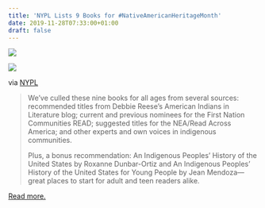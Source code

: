 ```yaml
---
title: 'NYPL Lists 9 Books for #NativeAmericanHeritageMonth'
date: 2019-11-28T07:33:00+01:00
draft: false
---
```


[![](https://cdn-blog.adafruit.com/uploads/2019/11/preview-full-adafruit_NativeAmericanHeritageMonth_2019_blog-2-600x202.jpg)](https://blog.adafruit.com/tag/native-american-heritage-month/)

[![](https://cdn-blog.adafruit.com/uploads/2019/11/untitled-1_28-600x300.jpg)](https://www.nypl.org/blog/2019/11/05/9-books-native-american-heritage-month)

via [NYPL](https://www.nypl.org/blog/2019/11/05/9-books-native-american-heritage-month)

> We’ve culled these nine books for all ages from several sources: recommended titles from Debbie Reese’s American Indians in Literature blog; current and previous nominees for the First Nation Communities READ; suggested titles for the NEA/Read Across America; and other experts and own voices in indigenous communities.
> 
> Plus, a bonus recommendation: An Indigenous Peoples’ History of the United States by Roxanne Dunbar-Ortiz and An Indigenous Peoples’ History of the United States for Young People by Jean Mendoza—great places to start for adult and teen readers alike.

[Read more.](https://www.nypl.org/blog/2019/11/05/9-books-native-american-heritage-month)